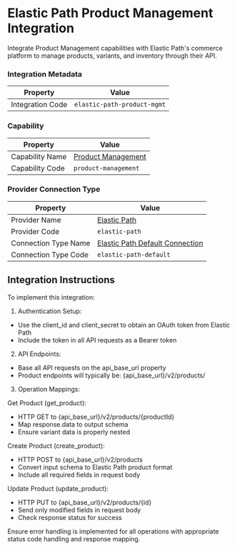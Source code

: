 # Elastic Path Product Management Integration
Integrate Product Management capabilities with Elastic Path's commerce platform to manage products, variants, and inventory through their API.

### Integration Metadata
| Property | Value |
|----------|------|
| Integration Code | `elastic-path-product-mgmt` |

### Capability
| Property | Value |
|----------|------|
| Capability Name | [Product Management](../capability/product-management.md) |
| Capability Code | `product-management` |

### Provider Connection Type
| Property | Value |
|----------|------|
| Provider Name | [Elastic Path](../provider/elastic-path.md) |
| Provider Code | `elastic-path` |
| Connection Type Name | [Elastic Path Default Connection](../provider/elastic-path.md#elastic-path-default) |
| Connection Type Code | `elastic-path-default` |

## Integration Instructions
To implement this integration:

1. Authentication Setup:
- Use the client_id and client_secret to obtain an OAuth token from Elastic Path
- Include the token in all API requests as a Bearer token

2. API Endpoints:
- Base all API requests on the api_base_url property
- Product endpoints will typically be: {api_base_url}/v2/products/

3. Operation Mappings:

Get Product (get_product):
- HTTP GET to {api_base_url}/v2/products/{productId}
- Map response.data to output schema
- Ensure variant data is properly nested

Create Product (create_product):
- HTTP POST to {api_base_url}/v2/products
- Convert input schema to Elastic Path product format
- Include all required fields in request body

Update Product (update_product):
- HTTP PUT to {api_base_url}/v2/products/{id}
- Send only modified fields in request body
- Check response status for success

Ensure error handling is implemented for all operations with appropriate status code handling and response mapping.